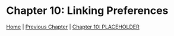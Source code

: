 # Chapter 10: Linking Preferences



[Home](https://github.com/MTACS/TweakGuide/blob/master/README.md) | [Previous Chapter](https://github.com/MTACS/TweakGuide/blob/master/chapters/9.md) | [Chapter 10: PLACEHOLDER](https://github.com/MTACS/TweakGuide/blob/master/chapters/11.md)
